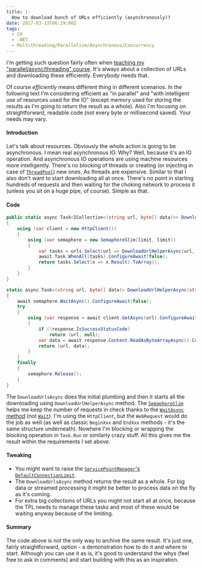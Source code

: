 ```yaml
---
title: |-
  How to download bunch of URLs efficiently (asynchronously)?
date: 2017-03-13T06:19:00Z
tags:
  - C#
  - .NET
  - Multithreading/Parallelism/Asynchronous/Concurrency
---
```

I'm getting such question fairly often when [teaching my "parallel/async/threading" course][3]. It's always about a collection of URLs and downloading these efficiently. Everybody needs that.

Of course _efficiently_ means different thing in different scenarios. In the following text I'm considering efficient as "in parallel" and "with intelligent use of resources used for the IO" (except memory used for storing the results as I'm going to return the result as a whole). Also I'm focusing on straightforward, readable code (not every byte or millisecond saved). Your needs may vary.

<!-- excerpt -->

#### Introduction

Let's talk about resources. Obviously the whole action is going to be asynchronous. I mean real asynchronous IO. Why? Well, because it's an IO operation. And asynchronous IO operations are using machine resources more intelligently. There's no blocking of threads or creating (or injecting in case of [`ThreadPool`][1]) new ones. As threads are expensive. Similar to that I also don't want to start downloading all at once. There's no point in starting hundreds of requests and then waiting for the choking network to process it (unless you sit on a huge pipe, of course). Simple as that.

#### Code

```csharp
public static async Task<ICollection<(string url, byte[] data)>> DownloadUrlsAsync(IEnumerable<string> urls, int limit)
{
	using (var client = new HttpClient())
	{
		using (var semaphore = new SemaphoreSlim(limit, limit))
		{
			var tasks = urls.Select(url => DownloadUrlHelperAsync(url, semaphore, client)).ToArray();
			await Task.WhenAll(tasks).ConfigureAwait(false);
			return tasks.Select(x => x.Result).ToArray();
		}
	}
}

static async Task<(string url, byte[] data)> DownloadUrlHelperAsync(string url, SemaphoreSlim semaphore, HttpClient client)
{
	await semaphore.WaitAsync().ConfigureAwait(false);
	try
	{
		using (var response = await client.GetAsync(url).ConfigureAwait(false))
		{
			if (!response.IsSuccessStatusCode)
				return (url, null);
			var data = await response.Content.ReadAsByteArrayAsync().ConfigureAwait(false);
			return (url, data);
		}
	}
	finally
	{
		semaphore.Release();
	}
}
```

The `DownloadUrlsAsync` does the initial plumbing and then it starts all the downloading using `DownloadUrlHelperAsync` method. The [`SemaphoreSlim`][2] helps me keep the number of requests in check thanks to the [`WaitAsync` method][5] (not [`Wait`][6]). I'm using the `HttpClient`, but the `WebRequest` would do the job as well (as well as classic `BeginXxx` and `EndXxx` methods - it's the same structure underneath). Nowhere I'm blocking or wrapping the blocking operation in `Task.Run` or similarly crazy stuff. All this gives me the result within the requirements I set above.


#### Tweaking

* You might want to raise the [`ServicePointManager`'s `DefaultConnectionLimit`][4].
* The `DownloadUrlsAsync` method returns the result as a whole. For big data or streamed processing it might be better to process data on the fly as it's coming.
* For extra big collections of URLs you might not start all at once, because the TPL needs to manage these tasks and most of these would be waiting anyway because of the limiting.

#### Summary

The code above is not the only way to archive the same result. It's just one, fairly straightforward, option - a demonstration how to do it and where to start. Although you can use it as is, it's good to understand the whys (feel free to ask in comments) and start building with this as an inspiration.

[1]: https://msdn.microsoft.com/en-us/library/system.threading.threadpool%28v=vs.110%29.aspx
[2]: https://msdn.microsoft.com/en-us/library/system.threading.semaphoreslim%28v=vs.110%29.aspx
[3]: /about
[4]: https://msdn.microsoft.com/en-us/library/system.net.servicepointmanager.defaultconnectionlimit%28v=vs.110%29.aspx
[5]: https://msdn.microsoft.com/en-us/library/system.threading.semaphoreslim.waitasync(v=vs.110).aspx
[6]: https://msdn.microsoft.com/en-us/library/system.threading.semaphoreslim.wait(v=vs.110).aspx